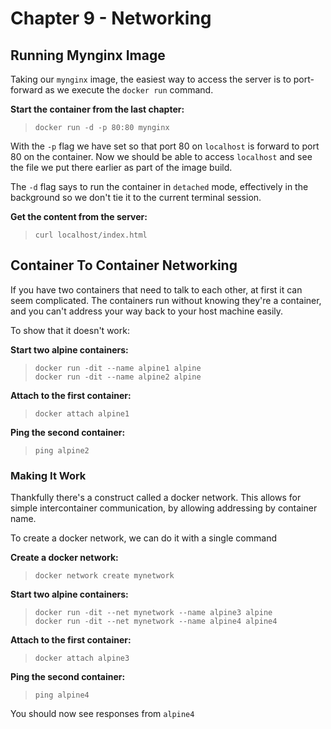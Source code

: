 # Chapter 9 - Networking

## Running Mynginx Image

Taking our `mynginx` image, the easiest way to access the server is to port-forward as we execute the `docker run` command.

**Start the container from the last chapter:**
> `docker run -d -p 80:80 mynginx`

With the `-p` flag we have set so that port 80 on `localhost` is forward to port 80 on the container. Now we should be able to access `localhost` and see the file we put there earlier as part of the image build.

The `-d` flag says to run the container in `detached` mode, effectively in the background so we don't tie it to the current terminal session.

**Get the content from the server:**
> `curl localhost/index.html`

## Container To Container Networking

If you have two containers that need to talk to each other, at first it can seem complicated. The containers run without knowing they're a container, and you can't address your way back to your host machine easily.

To show that it doesn't work:

**Start two alpine containers:**
>`docker run -dit --name alpine1 alpine`<br />
`docker run -dit --name alpine2 alpine`

**Attach to the first container:**
> `docker attach alpine1`

**Ping the second container:**
> `ping alpine2`

### Making It Work

Thankfully there's a construct called a docker network. This allows for simple intercontainer communication, by allowing addressing by container name.

To create a docker network, we can do it with a single command

**Create a docker network:**
> `docker network create mynetwork`

**Start two alpine containers:**
>`docker run -dit --net mynetwork --name alpine3 alpine`<br />
`docker run -dit --net mynetwork --name alpine4 alpine4`

**Attach to the first container:**
> `docker attach alpine3`

**Ping the second container:**
> `ping alpine4`

You should now see responses from `alpine4`
